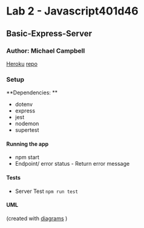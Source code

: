 # Lab 2 - Javascript401d46

## Basic-Express-Server

### Author: Michael Campbell

[Heroku](heroku.com)
[repo](https://github.com/MichaelCampbell-on3001/basic-express-server)

### Setup
**Dependencies: **
- dotenv
- express
- jest
- nodemon
- supertest

#### Running the app
- npm start
- Endpoint/ error status
      - Return error message

#### Tests
- Server Test `npm run test`

#### UML
(created with [diagrams](https://app.diagrams.net/) )





